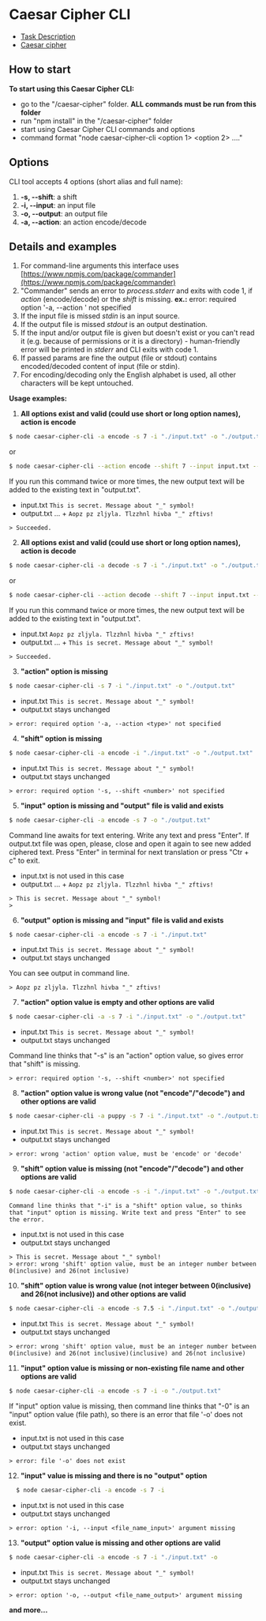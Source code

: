 # Caesar Cipher CLI

- [ Task Description](https://github.com/rolling-scopes-school/nodejs-course-template/blob/master/TASKS.md#task-1-caesar-cipher-cli-tool)
- [Caesar cipher](https://en.wikipedia.org/wiki/Caesar_cipher)

## How to start

**To start using this Caesar Cipher CLI:**
- go to the "/caesar-cipher" folder. **ALL commands must be run from this folder**
- run "npm install" in the "/caesar-cipher" folder
- start using Caesar Cipher CLI commands and options
- command format "node caesar-cipher-cli <option 1> <option 2> ...."

## Options

CLI tool accepts 4 options (short alias and full name):

1.  **-s, --shift**: a shift
2.  **-i, --input**: an input file
3.  **-o, --output**: an output file
4.  **-a, --action**: an action encode/decode

## Details and examples
1. For command-line arguments this interface uses
   [https://www.npmjs.com/package/commander](https://www.npmjs.com/package/commander)
2. "Commander" sends an error to _process.stderr_ and exits with code 1, if _action_ (encode/decode) or the _shift_ is missing. **ex.:** error: required option '-a, --action <type>' not specified
3. If the input file is missed _stdin_ is an input source.
4. If the output file is missed _stdout_ is an output destination.
5. If the input and/or output file is given but doesn't exist or you can't read it (e.g. because of permissions or it is a directory) - human-friendly error will be printed in _stderr_ and CLI exits with code 1.
6. If passed params are fine the output (file or stdout) contains encoded/decoded content of input (file or stdin).
7. For encoding/decoding only the English alphabet is used, all other characters will be kept untouched.

**Usage examples:**

1. **All options exist and valid (could use short or long option names), action is encode**
  ```bash
  $ node caesar-cipher-cli -a encode -s 7 -i "./input.txt" -o "./output.txt"
  ```
  or
  ```bash
  $ node caesar-cipher-cli --action encode --shift 7 --input input.txt --output output.txt
  ```
  If you run this command twice or more times, the new output text will be added to the existing text in "output.txt".

  - input.txt `This is secret. Message about "_" symbol!`
  - output.txt ... + `Aopz pz zljyla. Tlzzhnl hivba "_" zftivs!`

  ```
  > Succeeded.
  ```
2. **All options exist and valid (could use short or long option names), action is decode**
  ```bash
  $ node caesar-cipher-cli -a decode -s 7 -i "./input.txt" -o "./output.txt"
  ```
  or
  ```bash
  $ node caesar-cipher-cli --action decode --shift 7 --input input.txt --output output.txt
  ```
  If you run this command twice or more times, the new output text will be added to the existing text in "output.txt".

  - input.txt `Aopz pz zljyla. Tlzzhnl hivba "_" zftivs!`
  - output.txt ... + `This is secret. Message about "_" symbol!`

  ```
  > Succeeded.
  ```
3. **"action" option is missing**
  ```bash
  $ node caesar-cipher-cli -s 7 -i "./input.txt" -o "./output.txt"
  ```

  - input.txt `This is secret. Message about "_" symbol!`
  - output.txt stays unchanged

  ```
  > error: required option '-a, --action <type>' not specified
  ```

4. **"shift" option is missing**
  ```bash
  $ node caesar-cipher-cli -a encode -i "./input.txt" -o "./output.txt"
  ```

  - input.txt `This is secret. Message about "_" symbol!`
  - output.txt stays unchanged

  ```
  > error: required option '-s, --shift <number>' not specified
  ```

5. **"input" option is missing and "output" file is valid and exists**
  ```bash
  $ node caesar-cipher-cli -a encode -s 7 -o "./output.txt"
  ```
  Command line awaits for text entering. Write any text and press "Enter". If output.txt file was open, please, close and open it again to see new added ciphered text. Press "Enter" in terminal for next translation or press "Ctr + c" to exit.

  - input.txt is not used in this case
  - output.txt ... + `Aopz pz zljyla. Tlzzhnl hivba "_" zftivs!`

  ```
  > This is secret. Message about "_" symbol!
  >
  ```

6. **"output" option is missing and "input" file is valid and exists**
  ```bash
  $ node caesar-cipher-cli -a encode -s 7 -i "./input.txt"
  ```

  - input.txt `This is secret. Message about "_" symbol!`
  - output.txt stays unchanged

  You can see output in command line.

  ```
  > Aopz pz zljyla. Tlzzhnl hivba "_" zftivs!

  ```

7. **"action" option value is empty and other options are valid**
  ```bash
  $ node caesar-cipher-cli -a -s 7 -i "./input.txt" -o "./output.txt"
  ```

  - input.txt `This is secret. Message about "_" symbol!`
  - output.txt stays unchanged

  Command line thinks that "-s" is an "action" option value, so gives error that "shift" is missing.

  ```
  > error: required option '-s, --shift <number>' not specified
  ```

8. **"action" option value is wrong value (not "encode"/"decode") and other options are valid**

  ```bash
  $ node caesar-cipher-cli -a puppy -s 7 -i "./input.txt" -o "./output.txt"
  ```
  - input.txt `This is secret. Message about "_" symbol!`
  - output.txt stays unchanged

  ```
  > error: wrong 'action' option value, must be 'encode' or 'decode'
  ```

9. **"shift" option value is missing (not "encode"/"decode") and other options are valid**
  ```bash
  $ node caesar-cipher-cli -a encode -s -i "./input.txt" -o "./output.txt"
  ```

    Command line thinks that "-i" is a "shift" option value, so thinks that "input" option is missing. Write text and press "Enter" to see the error.

  - input.txt is not used in this case
  - output.txt stays unchanged

  ```
  > This is secret. Message about "_" symbol!
  > error: wrong 'shift' option value, must be an integer number between 0(inclusive) and 26(not inclusive)
  ```

10. **"shift" option value is wrong value (not integer between 0(inclusive) and 26(not inclusive)) and other options are valid**
  ```bash
  $ node caesar-cipher-cli -a encode -s 7.5 -i "./input.txt" -o "./output.txt"
  ```
  - input.txt `This is secret. Message about "_" symbol!`
  - output.txt stays unchanged

  ```
  > error: wrong 'shift' option value, must be an integer number between 0(inclusive) and 26(not inclusive)(inclusive) and 26(not inclusive)
  ```

11. **"input" option value is missing or non-existing file name and other options are valid**
  ```bash
  $ node caesar-cipher-cli -a encode -s 7 -i -o "./output.txt"
  ```

  If "input" option value is missing, then command line thinks that "-0" is an "input" option value (file path), so there is an error that file '-o' does not exist.

  - input.txt is not used in this case
  - output.txt stays unchanged

  ```
  > error: file '-o' does not exist
  ```

12. **"input" value is missing and there is no "output" option**
  ```bash
    $ node caesar-cipher-cli -a encode -s 7 -i
  ```

  - input.txt is not used in this case
  - output.txt stays unchanged

  ```
  > error: option '-i, --input <file_name_input>' argument missing
  ```

13. **"output" option value is missing and other options are valid**
  ```bash
  $ node caesar-cipher-cli -a encode -s 7 -i "./input.txt" -o
  ```

  - input.txt `This is secret. Message about "_" symbol!`
  - output.txt stays unchanged

  ```
  > error: option '-o, --output <file_name_output>' argument missing
  ```

**and more...**